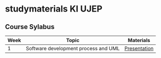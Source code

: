 # studymaterials KI UJEP

## Course Sylabus

<table>
    <thead>
        <tr>
            <th>Week</th>
            <th>Topic</th>
            <th>Materials</th>
        </tr>
    </thead>
    <tbody>
        <tr>
            <td>1</td>
            <td>Software development process and UML</td>
            <td><a href="#">Presentation</a></td>
        </tr>
    </tbody>
</table>
